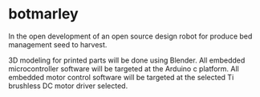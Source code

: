 # botmarley
In the open development of an open source design robot for produce bed management seed to harvest.

3D modeling for printed parts will be done using Blender.
All embedded microcontroller software will be targeted at the Arduino c platform.
All embedded motor control software will be targeted at the selected Ti brushless DC motor driver selected.

